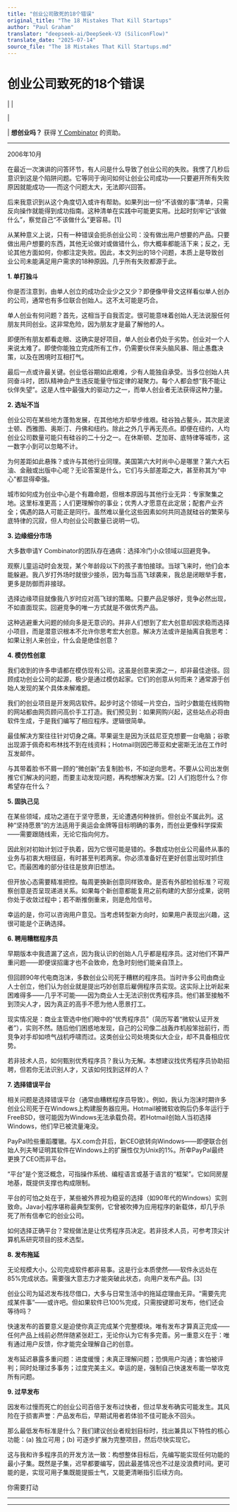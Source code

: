 ```yaml
---
title: "创业公司致死的18个错误"
original_title: "The 18 Mistakes That Kill Startups"
author: "Paul Graham"
translator: "deepseek-ai/DeepSeek-V3 (SiliconFlow)"
translate_date: "2025-07-14"
source_file: "The 18 Mistakes That Kill Startups.md"
---
```


# 创业公司致死的18个错误

| | [](index.html)  
  
|   
  
|  **想创业吗？** 获得 [Y Combinator](http://ycombinator.com/apply.html) 的资助。    
  
---  
  
2006年10月  
  
在最近一次演讲的问答环节，有人问是什么导致了创业公司的失败。我愣了几秒后意识到这是个陷阱问题。它等同于询问如何让创业公司成功——只要避开所有失败原因就能成功——而这个问题太大，无法即兴回答。  
  
后来我意识到从这个角度切入或许有帮助。如果列出一份“不该做的事”清单，只需反向操作就能得到成功指南。这种清单在实践中可能更实用。比起时刻牢记“该做什么”，察觉自己“不该做什么”更容易。[1]  
  
从某种意义上说，只有一种错误会扼杀创业公司：没有做出用户想要的产品。只要做出用户想要的东西，其他无论做对或做错什么，你大概率都能活下来；反之，无论其他方面如何，你都注定失败。因此，本文列出的18个问题，本质上是导致创业公司未能满足用户需求的18种原因。几乎所有失败都源于此。  
  
**1. 单打独斗**  
  
你是否注意到，由单人创立的成功企业少之又少？即便像甲骨文这样看似单人创办的公司，通常也有多位联合创始人。这不太可能是巧合。  
  
单人创业有何问题？首先，这相当于自我否定。很可能意味着创始人无法说服任何朋友共同创业。这非常危险，因为朋友才是最了解他的人。  
  
即便所有朋友都看走眼、这确实是好项目，单人创业者仍处于劣势。创业对一个人来说太难了。即使你能独立完成所有工作，仍需要伙伴来头脑风暴、阻止愚蠢决策，以及在困境时互相打气。  
  
最后一点或许最关键。创业低谷期如此艰难，少有人能独自承受。当多位创始人共同奋斗时，团队精神会产生违反能量守恒定律的凝聚力。每个人都会想“我不能让伙伴失望”。这是人性中最强大的驱动力之一，而单人创业者无法获得这种力量。  
  
**2. 选址不当**  
  
创业公司在某些地方蓬勃发展，在其他地方却举步维艰。硅谷独占鳌头，其次是波士顿、西雅图、奥斯汀、丹佛和纽约。除此之外几乎再无亮点。即便在纽约，人均创业公司数量可能只有硅谷的二十分之一。在休斯顿、芝加哥、底特律等城市，这一数字小到可以忽略不计。  
  
为何差距如此悬殊？或许与其他行业同理。美国第六大时尚中心是哪里？第六大石油、金融或出版中心呢？无论答案是什么，它们与头部差距之大，甚至称其为“中心”都显得牵强。  
  
城市如何成为创业中心是个有趣命题，但根本原因与其他行业无异：专家聚集之地。这里标准更高；人们更理解你的事业；优秀人才愿意在此定居；配套产业齐全；偶遇的路人可能正是同行。虽然难以量化这些因素如何共同造就硅谷的繁荣与底特律的沉寂，但人均创业公司数量已说明一切。  
  
**3. 边缘细分市场**  
  
大多数申请Y Combinator的团队存在通病：选择冷门小众领域以回避竞争。  
  
观察儿童运动时会发现，某个年龄段以下的孩子害怕接球。当球飞来时，他们会本能躲避。我八岁打外场时就很少接杀，因为每当高飞球袭来，我总是闭眼举手套，更多是防御而非接球。  
  
选择边缘项目就像我八岁时应对高飞球的策略。只要产品足够好，竞争必然出现，不如直面现实。回避竞争的唯一方式就是不做优秀产品。  
  
这种逃避重大问题的倾向多是无意识的。并非人们想到了宏大创意却因求稳而选择小项目，而是潜意识根本不允许你思考宏大创意。解决方法或许是抽离自我思考：如果让别人来创业，什么会是绝佳创意？  
  
**4. 模仿性创意**  
  
我们收到的许多申请都在模仿现有公司。这虽是创意来源之一，却非最佳途径。回顾成功创业公司的起源，极少是通过模仿起家。它们的创意从何而来？通常源于创始人发现的某个具体未解难题。  
  
我们的创业项目是开发网店软件。起步时这个领域一片空白，当时少数能在线购物的网站都由网页顾问高价手工打造。我们预见到：如果网购兴起，这些站点必将由软件生成，于是我们编写了相应程序。逻辑很简单。  
  
最佳解决方案往往针对切身之痛。苹果诞生是因为沃兹尼亚克想要一台电脑；谷歌出现源于佩奇和布林找不到在线资料；Hotmail则因巴蒂亚和史密斯无法在工作时互发邮件。  
  
与其带着脸书不屑一顾的“微创新”去复制脸书，不如逆向思考。不要从公司出发倒推它们解决的问题，而要主动发现问题，再构想解决方案。[2] 人们抱怨什么？你希望存在什么？  
  
**5. 固执己见**  
  
在某些领域，成功之道在于坚守愿景，无论遭遇何种挫折。但创业不属此列。这种“坚持愿景”的方法适用于奥运会金牌等目标明确的事务，而创业更像科学探索——需要跟随线索，无论它指向何方。  
  
因此别对初始计划过于执着，因为它很可能是错的。多数成功创业公司最终从事的业务与初衷大相径庭，有时甚至判若两家。你必须准备好在更好创意出现时抓住它。而最困难的部分往往是放弃旧想法。  
  
但开放心态需要精准把控。每周更换新创意同样致命。是否有外部检验标准？可观察创意是否呈现递进关系。如果每个新创意都能复用之前构建的大部分成果，说明你处于收敛过程中；若不断推倒重来，则是危险信号。  
  
幸运的是，你可以咨询用户意见。当考虑转型新方向时，如果用户表现出兴趣，这很可能是个正确选择。  
  
**6. 聘用糟糕程序员**  
  
早期版本中我遗漏了这点，因为我认识的创始人几乎都是程序员。这对他们不算严重问题——即便误招庸才也不会致命，危急时刻他们能亲自顶上。  
  
但回顾90年代电商泡沫，多数创业公司死于糟糕的程序员。当时许多公司由商业人士创立，他们认为创业就是提出巧妙创意后雇佣程序员实现。这实际上比听起来困难得多——几乎不可能——因为商业人士无法识别优秀程序员。他们甚至接触不到顶尖人才，因为真正的高手不愿为他人愿景打工。  
  
现实情况是：商业主管选中他们眼中的“优秀程序员”（简历写着“微软认证开发者”），实则不然。随后他们困惑地发现，自己的公司像二战轰炸机般笨拙前行，而竞争对手却如喷气战机呼啸而过。这类创业公司处境类似大企业，却不具备相应优势。  
  
若非技术人员，如何甄别优秀程序员？我认为无解。本想建议找优秀程序员协助招聘，但若你无法识别人才，又该如何找到这样的人？  
  
**7. 选择错误平台**  
  
相关问题是选择错误平台（通常由糟糕程序员导致）。例如，我认为泡沫时期许多创业公司死于在Windows上构建服务器应用。Hotmail被微软收购后仍多年运行于FreeBSD，很可能因为Windows无法承载负荷。若Hotmail创始人当初选择Windows，他们早已被流量淹没。  
  
PayPal险些重蹈覆辙。与X.com合并后，新CEO欲转向Windows——即便联合创始人列夫琴证明其软件在Windows上的扩展性仅为Unix的1%。所幸PayPal最终更换了CEO而非平台。  
  
“平台”是个宽泛概念，可指操作系统、编程语言或基于语言的“框架”。它如同房屋地基，既提供支撑也构成限制。  
  
平台的可怕之处在于，某些被外界视为稳妥的选择（如90年代的Windows）实则致命。Java小程序堪称最典型案例，它曾被吹捧为应用程序的新载体，却几乎杀死了所有信奉它的创业公司。  
  
如何选择正确平台？常规做法是让优秀程序员决定。若非技术人员，可参考顶尖计算机系研究项目的技术选型。  
  
**8. 发布拖延**  
  
无论规模大小，公司完成软件都非易事。这是行业本质使然——软件永远处在85%完成状态。需要强大意志力才能突破此状态，向用户发布产品。[3]  
  
创业公司为延迟发布找尽借口，大多与日常生活中的拖延症理由无异。“需要先完成某件事”——或许吧。但如果软件已100%完成，只需按键即可发布，他们还会等待吗？  
  
快速发布的首要意义是迫使你真正完成某个完整模块。唯有发布才算真正完成——任何产品上线前必然伴随紧张赶工，无论你认为它有多完善。另一重意义在于：唯有通过用户反馈，你才能完全理解自己的创意。  
  
发布延迟暴露多重问题：进度缓慢；未真正理解问题；恐惧用户沟通；害怕被评判；同时处理过多事务；过度完美主义。幸运的是，强制自己快速发布能一举攻克所有问题。  
  
**9. 过早发布**  
  
因发布过慢而死亡的创业公司百倍于发布过快者，但过早发布确实可能发生。其风险在于损害声誉：产品发布后，早期试用者若体验不佳可能永不回头。  
  
那么最低发布标准是什么？我们建议创业者规划目标时，找出兼具以下特性的核心功能：(a) 独立可用；(b) 可逐步扩展为完整项目，然后尽快实现它。  
  
这与我和许多程序员的开发方法一致：构想整体目标后，先编写能实现任何功能的最小子集。既然是子集，迟早都要编写，因此最差情况也不过是没浪费时间。更可能的是，实现可用子集既能提振士气，又能更清晰指引后续方向。  
  
你需要打动

***  
  
---